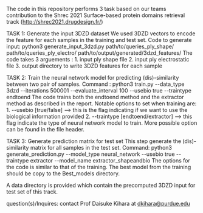 The code in this repository performs 3 task based on our teams contribution to the Shrec 2021 Surface-based protein domains retrieval track (http://shrec2021.drugdesign.fr/)

TASK 1: Generate the input 3DZD dataset
	We used 3DZD vectors to encode the feature for each samples in the training and test set.
	Code to generate input:
	python3 generate_input_3dzd.py path/to/queries_ply_shape/ path/to/queries_ply_electro/ path/to/output/generated/3dzd_features/
	The code takes 3 arguements :
		1. input ply shape file 
		2. input ply electrostatic file
		3. output directory to write 3DZD features for each sample

TASK 2: Train the neural network model for predicting (dis)-similarity between two pair of samples.
	Command :  python3 train.py --data_type 3dzd --iterations 500001 --evaluate_interval 100 --usebio true --traintype endtoend
	The code trains both the endtoend method and the extractor method as described in the report.
	Notable options to set when training are: 
	1. --usebio [true/false] --> this is the flag indicating if we want to use the biological information provided 
	2. --traintype [endtoend/extractor] --> this flag indicate the type of neural network model to train.
	More possible option can be found in the file header.

TASK 3: Generate prediction matrix for test set
	This step generate the (dis)-similarity matrix for all samples in the test set.
	Command: python3 generate_prediction.py --model_type neural_network --usebio true --traintype extractor --model_name extractor_shapeandbio
	The options for the code is similar to that of the training.
	The best model from the training should be copy to the Best_models directory.

A data directory is provided which contain the precomputed 3DZD input for test set of this track. 

question(s)/Inquires: contact Prof Daisuke Kihara at dkihara@purdue.edu
